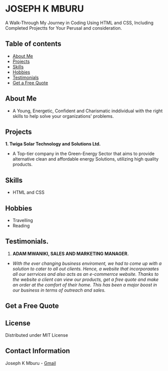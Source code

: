 # **JOSEPH K MBURU**
A Walk-Through My Journey in Coding Using HTML and CSS, Including Completed Projectts for Your Perusal and consideration.
## **Table of contents**
- [About Me](#Aboutme)
- [Projects](#Projects)
- [Skills](#Skills)
- [Hobbies](#Hobbies)
- [Testimonials](#Testimonials)
- [Get a Free Quote](#GetafreeQuote)

## About Me
- A Young, Energetic, Confident and Charismatic inddividual with the right skills to help solve your organizations' problems.

## Projects
**1. Twiga Solar Technology and Solutions Ltd.**
- A Top-tier company in the Green-Energy Sector that aims to   provide alternative clean and affordable energy Solutions, utilizing high  quality products.

## Skills 
- HTML and CSS

## **Hobbies**
- Travelling
 - Reading

## Testimonials.
1. **ADAM MWANIKI, SALES AND MARKETING MANAGER.**

- *With the ever changing business enviroment, we had to come up with a solution to cater to all out clients. Hence, a website that incorporaates all our serrvices and also acts as an e-commerrce website. Thanks to the website a client can view our products, get a free quote and make an order at the comfort of their home. This has been a major boost in our business in terms of outreach and sales.*

## Get a Free Quote

## License

Distributed under MIT License

## Contact Information

Joseph K Mburu - [Gmail](mailto:kabugijoe.jk@gmail.com)
